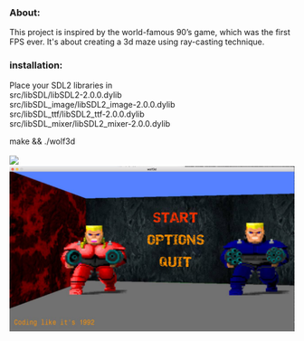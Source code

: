 ### About: 
This project is inspired by the world-famous 90’s game, which
was the first FPS ever. It's about creating a 3d maze using ray-casting technique.  


### installation:  
Place your SDL2 libraries in<br>
	src/libSDL/libSDL2-2.0.0.dylib<br>
	src/libSDL_image/libSDL2_image-2.0.0.dylib<br>
	src/libSDL_ttf/libSDL2_ttf-2.0.0.dylib<br>
	src/libSDL_mixer/libSDL2_mixer-2.0.0.dylib<br>


make && ./wolf3d<br>
<br>
<img src="https://github.com/msidqi/wolf3d/blob/release/pics/wolf3d.gif">
<img src="https://github.com/msidqi/wolf3d/blob/release/pics/menu.jpg">
